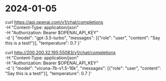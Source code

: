 # 2024-01-05


curl https://api.openai.com/v1/chat/completions \
  -H "Content-Type: application/json" \
  -H "Authorization: Bearer $OPENAI_API_KEY" \
  -d '{
     "model": "gpt-3.5-turbo",
     "messages": [{"role": "user", "content": "Say this is a test!"}],
     "temperature": 0.7
   }'

curl http://200.200.32.195:55083/v1/chat/completions \
  -H "Content-Type: application/json" \
  -H "Authorization: Bearer $OPENAI_API_KEY" \
  -d '{
     "model": "vicuna-7b-v1.5-16k",
     "messages": [{"role": "user", "content": "Say this is a test!"}],
     "temperature": 0.7
   }'